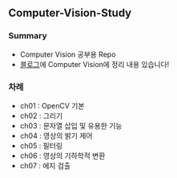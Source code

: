 ## Computer-Vision-Study

### Summary
- Computer Vision 공부용 Repo
- <a href="https://pupbani.tistory.com/">블로그</a>에 Computer Vision에 정리 내용 있습니다! 

### 차례
- ch01 : OpenCV 기본
- ch02 : 그리기
- ch03 : 문자열 삽입 및 유용한 기능
- ch04 : 영상의 밝기 제어
- ch05 : 필터링
- ch06 : 영상의 기하학적 변환
- ch07 : 에지 검출